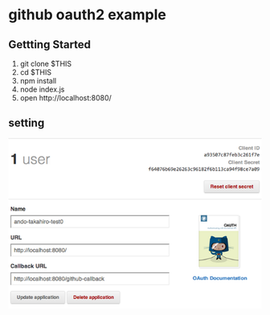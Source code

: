 # github oauth2 example

## Gettting Started

 1. git clone $THIS
 1. cd $THIS
 1. npm install
 1. node index.js
 1. open http://localhost:8080/

## setting

![app setting](https://github.com/ando-takahiro/oauth2-github/raw/master/config.png)